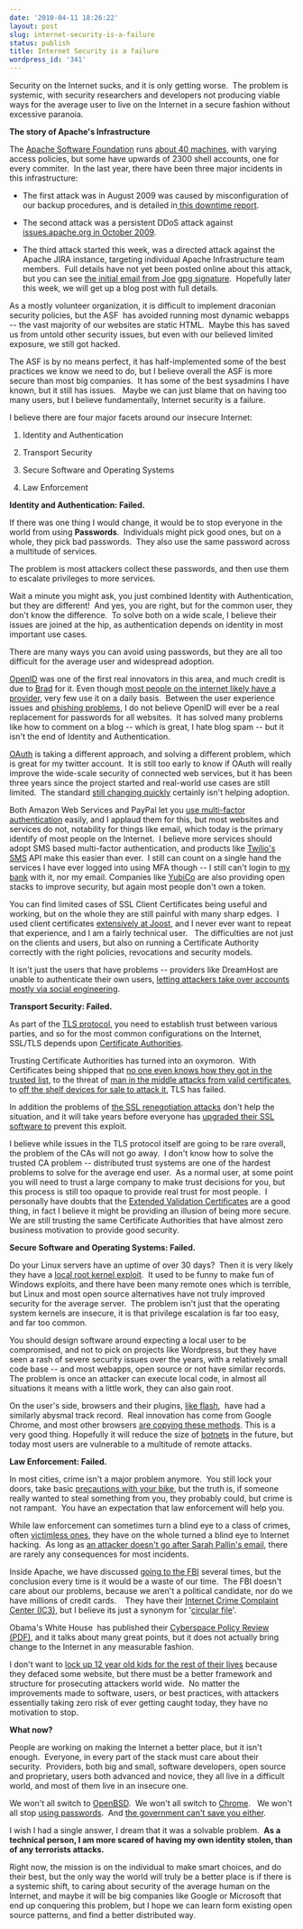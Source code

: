 ```yaml
---
date: '2010-04-11 18:26:22'
layout: post
slug: internet-security-is-a-failure
status: publish
title: Internet Security is a failure
wordpress_id: '341'
---
```


Security on the Internet sucks, and it is only getting worse.  The problem is systemic, with security researchers and developers not producing viable ways for the average user to live on the Internet in a secure fashion without excessive paranoia.

**The story of Apache's Infrastructure**

The [Apache Software Foundation](http://www.apache.org/) runs [about 40 machines](http://monitoring.apache.org/status/), with varying access policies, but some have upwards of 2300 shell accounts, one for every commiter.  In the last year, there have been three major incidents in this infrastructure:



	
  * The first attack was in August 2009 was caused by misconfiguration of our backup procedures, and is detailed in[ this downtime report](https://blogs.apache.org/infra/entry/apache_org_downtime_report).

	
  * The second attack was a persistent DDoS attack against [issues.apache.org in October 2009](https://blogs.apache.org/infra/entry/ddos_mystery_involving_linux_and).

	
  * The third attack started this week, was a directed attack against the Apache JIRA instance, targeting individual Apache Infrastructure team members.  Full details have not yet been posted online about this attack, but you can see [the initial email from Joe](http://people.apache.org/~joes/jira-hacked.txt) [gpg signature](http://people.apache.org/~joes/jira-hacked.txt.asc).  Hopefully later this week, we will get up a blog post with full details.


As a mostly volunteer organization, it is difficult to implement draconian security policies, but the ASF  has avoided running most dynamic webapps -- the vast majority of our websites are static HTML.  Maybe this has saved us from untold other security issues, but even with our believed limited exposure, we still got hacked.

The ASF is by no means perfect, it has half-implemented some of the best practices we know we need to do, but I believe overall the ASF is more secure than most big companies.  It has some of the best sysadmins I have known, but it still has issues.   Maybe we can just blame that on having too many users, but I believe fundamentally, Internet security is a failure.

I believe there are four major facets around our insecure Internet:

	
  1. Identity and Authentication

	
  2. Transport Security

	
  3. Secure Software and Operating Systems

	
  4. Law Enforcement


**Identity and Authentication: Failed.**

If there was one thing I would change, it would be to stop everyone in the world from using **Passwords**.  Individuals might pick good ones, but on a whole, they pick bad passwords.  They also use the same password across a multitude of services.

The problem is most attackers collect these passwords, and then use them to escalate privileges to more services.

Wait a minute you might ask, you just combined Identity with  Authentication, but they are different!  And yes, you are right, but for  the common user, they don't know the difference.  To solve both on a wide scale, I believe their issues are joined at the hip, as authentication depends on identity in most important use cases.

There are many ways you can avoid using passwords, but they are all too difficult for the average user and widespread adoption.

[OpenID](http://openid.net/) was one of the first real innovators in this area, and much credit is due to [Brad](http://www.bradfitz.com/) for it. Even though [most people on the internet likely have a provider](http://openid.net/get-an-openid), very few use it on a daily basis.  Between the user experience issues and [phishing problems,](http://wiki.openid.net/OpenID_Phishing_Brainstorm) I do not believe OpenID will ever be a real replacement for passwords for all websites.  It has solved many problems like how to comment on a blog -- which is great, I hate blog spam -- but it isn't the end of Identity and Authentication.

[OAuth](http://oauth.net/) is taking a different approach, and solving a different problem, which is great for my twitter account.  It is still too early to know if OAuth will really improve the wide-scale security of connected web services, but it has been three years since the project started and real-world use cases are still limited.  The standard [still changing quickly](http://wiki.oauth.net/OAuth-WRAP) certainly isn't helping adoption.

Both Amazon Web Services and PayPal let you [use multi-factor authentication](http://en.wikipedia.org/wiki/Two-factor_authentication) easily, and I applaud them for this, but most websites and services do not, notability for things like email, which today is the primary identify of most people on the Internet.  I believe more services should adopt SMS based multi-factor authentication, and products like [Twilio's SMS](http://www.twilio.com/sms/) API make this easier than ever.  I still can count on a single hand the services I have ever logged into using MFA though -- I still can't login to [my bank](https://www.wellsfargo.com/) with it, nor my email. Companies like [YubiCo](http://yubico.com) are also providing open stacks to improve security, but again most people don't own a token.

You can find limited cases of SSL Client Certificates being useful and working, but on the whole they are still painful with many sharp edges.  I used client certificates [extensively at Joost](http://journal.paul.querna.org/articles/2009/07/29/leaving-joost/), and I never ever want to repeat that experience, and I am a fairly technical user.   The difficulties are not just on the clients and users, but also on running a Certificate Authority correctly with the right policies, revocations and security models.

It isn't just the users that have problems -- providers like DreamHost are unable to authenticate their own users, [letting attackers take over accounts mostly via social engineering](http://news.ycombinator.com/item?id=1229247).

**Transport Security: Failed.**

As part of the [TLS protocol,](http://en.wikipedia.org/wiki/Transport_Layer_Security) you need to establish trust between various parties, and so for the most common configurations on the Internet, SSL/TLS depends upon [Certificate Authorities](http://en.wikipedia.org/wiki/Certificate_authority).

Trusting Certificate Authorities has turned into an oxymoron.  With Certificates being shipped that [no one even knows how they got in the trusted list,](http://news.ycombinator.com/item?id=1244444) to the threat of [man in the middle attacks from valid certificates](http://news.ycombinator.com/item?id=1234460), to [off the shelf devices for sale to attack it](http://arstechnica.com/security/news/2010/03/govts-certificate-authorities-conspire-to-spy-on-ssl-users.ars), TLS has failed.

In addition the problems of [the SSL renegotiation attacks](http://it.slashdot.org/story/09/11/16/2327230/SSL-Renegotiation-Attack-Becomes-Real) don't help the situation, and it will take years before everyone has [upgraded their SSL software to](http://www.openssl.org/news/secadv_20091111.txt) prevent this exploit.

I believe while issues in the TLS protocol itself are going to be rare overall, the problem of the CAs will not go away.  I don't know how to solve the trusted CA problem -- distributed trust systems are one of the hardest problems to solve for the average end user.  As a normal user, at some point you will need to trust a large company to make trust decisions for you, but this process is still too opaque to provide real trust for most people.  I personally have doubts that the [Extended Validation Certificates](http://en.wikipedia.org/wiki/Extended_Validation_Certificate) are a good thing, in fact I believe it might be providing an illusion of being more secure. We are still trusting the same Certificate Authorities that have almost zero business motivation to provide good security.

**Secure Software and Operating Systems: Failed.**

Do your Linux servers have an uptime of over 30 days?  Then it is very likely they have a [local root kernel exploit](http://www.ubuntu.com/usn/USN-914-1).  It used to be funny to make fun of Windows exploits, and there have been many remote ones which is terrible, but Linux and most open source alternatives have not truly improved security for the average server.  The problem isn't just that the operating system kernels are insecure, it is that privilege escalation is far too easy, and far too common.

You should design software around expecting a local user to be compromised, and not to pick on projects like Wordpress, but they have seen a rash of severe security issues over the years, with a relatively small code base -- and most webapps, open source or not have similar records.   The problem is once an attacker can execute local code, in almost all situations it means with a little work, they can also gain root.

On the user's side, browsers and their plugins, [like flash](http://www.f-secure.com/vulnerabilities/SA200900917),  have had a similarly abysmal track record.  Real innovation has come from Google Chrome, and most other browsers [are copying these methods](https://wiki.mozilla.org/Electrolysis). This is a very good thing. Hopefully it will reduce the size of [botnets](http://en.wikipedia.org/wiki/Botnet) in the future, but today most users are vulnerable to a multitude of remote attacks.

**Law Enforcement: Failed.**

In most cities, crime isn't a major problem anymore.  You still lock your doors, take basic [precautions with your bike](http://www.kryptonitelock.com), but the truth is, if someone really wanted to steal something from you, they probably could, but crime is not rampant.  You have an expectation that law enforcement will help you.

While law enforcement can sometimes turn a blind eye to a class of crimes, often [victimless ones](http://en.wikipedia.org/wiki/Victimless_crime), they have on the whole turned a blind eye to Internet hacking.  As long as [an attacker doesn't go after Sarah Pallin's email](http://en.wikipedia.org/wiki/Sarah_Palin_email_hack), there are rarely any consequences for most incidents.

Inside Apache, we have discussed [going to the FBI](http://www.fbi.gov/cyberinvest/cyberhome.htm) several times, but the conclusion every time is it would be a waste of our time.  The FBI doesn't care about our problems, because we aren't a political candidate, nor do we have millions of credit cards.    They have their [Internet Crime Complaint Center (IC3),](http://www.ic3.gov/default.aspx) but I believe its just a synonym for '[circular file](http://www.urbandictionary.com/define.php?term=circular%20file)'.

Obama's White House  has published their [Cyberspace Policy Review (PDF)](http://www.whitehouse.gov/assets/documents/Cyberspace_Policy_Review_final.pdf), and it talks about many great points, but it does not actually bring change to the Internet in any measurable fashion.

I don't want to [lock up 12 year old kids for the rest of their lives](http://www.itsecurity.com/features/hacker-high-061008/) because they defaced some website, but there must be a better framework and structure for prosecuting attackers world wide.  No matter the  improvements made to software, users, or best practices, with attackers essentially taking zero risk of ever getting caught today, they have no motivation to stop.

**What now?**

People are working on making the Internet a better place, but it isn't enough.  Everyone, in every part of the stack must care about their security.  Providers, both big and small, software developers, open source and proprietary, users both advanced and novice, they all live in a difficult world, and most of them live in an insecure one.

We won't all switch to [OpenBSD](http://www.openbsd.org/security.html).  We won't all switch to [Chrome](http://blog.chromium.org/2008/10/new-approach-to-browser-security-google.html).   We won't all stop [using passwords](http://www.yubico.com/products/yubikey/).  And [the government can't save you either](http://www.us-cert.gov/cas/tips/).

I wish I had a single answer, I dream that it was a solvable problem.  **As a technical person, I am more scared of having my own identity stolen, than of any terrorists attacks.**

Right now, the mission is on the individual to make smart choices, and do their best, but the only way the world will truly be a better place is if there is a systemic shift, to caring about security of the average human on the Internet, and maybe it will be big companies like Google or Microsoft that end up conquering this problem, but I hope we can learn form existing open source patterns, and find a better distributed way.

